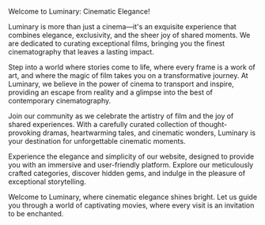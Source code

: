 Welcome to Luminary: Cinematic Elegance!

Luminary is more than just a cinema—it's an exquisite experience that combines elegance, exclusivity, and the sheer joy of shared moments. We are dedicated to curating exceptional films, bringing you the finest cinematography that leaves a lasting impact.

Step into a world where stories come to life, where every frame is a work of art, and where the magic of film takes you on a transformative journey. At Luminary, we believe in the power of cinema to transport and inspire, providing an escape from reality and a glimpse into the best of contemporary cinematography.

Join our community as we celebrate the artistry of film and the joy of shared experiences. With a carefully curated collection of thought-provoking dramas, heartwarming tales, and cinematic wonders, Luminary is your destination for unforgettable cinematic moments.

Experience the elegance and simplicity of our website, designed to provide you with an immersive and user-friendly platform. Explore our meticulously crafted categories, discover hidden gems, and indulge in the pleasure of exceptional storytelling.

Welcome to Luminary, where cinematic elegance shines bright. Let us guide you through a world of captivating movies, where every visit is an invitation to be enchanted.